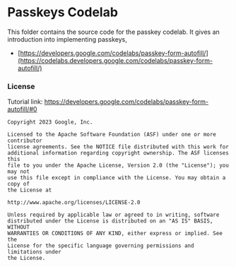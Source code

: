 # Passkeys Codelab

This folder contains the source code for the passkey codelab. It gives an introduction into implementing passkeys,

-   [https://developers.google.com/codelabs/passkey-form-autofill/](https://codelabs.developers.google.com/codelabs/passkey-form-autofill/)

### License

Tutorial link: https://developers.google.com/codelabs/passkey-form-autofill/#0

```
Copyright 2023 Google, Inc.

Licensed to the Apache Software Foundation (ASF) under one or more contributor
license agreements. See the NOTICE file distributed with this work for
additional information regarding copyright ownership. The ASF licenses this
file to you under the Apache License, Version 2.0 (the "License"); you may not
use this file except in compliance with the License. You may obtain a copy of
the License at

http://www.apache.org/licenses/LICENSE-2.0

Unless required by applicable law or agreed to in writing, software
distributed under the License is distributed on an "AS IS" BASIS, WITHOUT
WARRANTIES OR CONDITIONS OF ANY KIND, either express or implied. See the
License for the specific language governing permissions and limitations under
the License.
```
